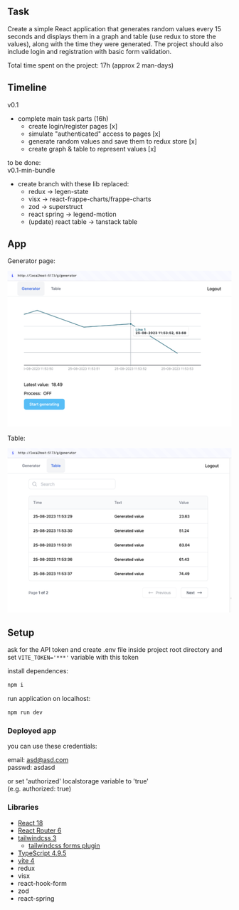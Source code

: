 ## Task

Create a simple React application that generates random values every 15 seconds and displays them in a graph and table (use redux to store the values), along with the time they were generated. The project should also include login and registration with basic form validation.

Total time spent on the project: 17h (approx 2 man-days)

## Timeline

v0.1

- complete main task parts (16h)
  - create login/register pages [x]
  - simulate "authenticated" access to pages [x]
  - generate random values and save them to redux store [x]
  - create graph & table to represent values [x]

to be done:  
v0.1-min-bundle

- create branch with these lib replaced:
  - redux -> legen-state
  - visx -> react-frappe-charts/frappe-charts
  - zod -> superstruct
  - react spring -> legend-motion
  - (update) react table -> tanstack table 

## App

Generator page:

![Alt text](assets/image.png)

Table:

![Alt text](assets/image-1.png)

## Setup

ask for the API token and create .env file inside project root directory and set `VITE_TOKEN='***'` variable with this token

install dependences:

```bash
npm i
```

run application on localhost:

```bash
npm run dev
```

### Deployed app  
you can use these credentials:  

email: asd@asd.com  
passwd: asdasd

or set 'authorized' localstorage variable to 'true'  
(e.g. authorized:	true)

### Libraries

- [React 18](https://reactjs.org/)
- [React Router 6](https://reactrouter.com)
- [tailwindcss 3](https://tailwindcss.com/)
  - [tailwindcss forms plugin](https://tailwindcss-forms.vercel.app/)
- [TypeScript 4.9.5](https://www.typescriptlang.org/)
- [vite 4](https://vitejs.dev/)
- redux
- visx
- react-hook-form
- zod
- react-spring


